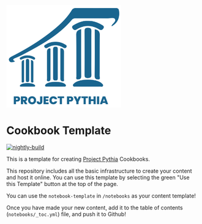 <img src="thumbnail.svg" alt="thumbnail" width="300"/>

# Cookbook Template

[![nightly-build](https://github.com/ProjectPythiaTutorials/cookbook-template/actions/workflows/nightly-build.yaml/badge.svg)](https://github.com/ProjectPythiaTutorials/cookbook-template/actions/workflows/nightly-build.yaml)

This is a template for creating [Project Pythia](https://projectpythia.org) Cookbooks.

This repository includes all the basic infrastructure to create your content and host it online. You can use this template by selecting the green "Use this Template" button at the top of the page.

You can use the `notebook-template` in `/notebooks` as your content template!

Once you have made your new content, add it to the table of contents (`notebooks/_toc.yml`) file, and push it to Github!
